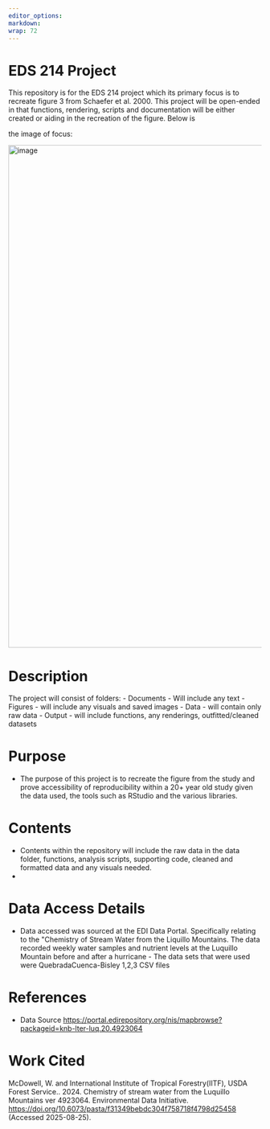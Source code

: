 ```yaml
---
editor_options: 
markdown: 
wrap: 72
---
```


# EDS 214 Project

This repository is for the EDS 214 project which its primary focus is to recreate figure 3 from Schaefer et al. 2000. This project will be open-ended in that functions, rendering, scripts and documentation will be either created or aiding in the recreation of the figure. Below is

the image of focus:

<img src="https://github.com/user-attachments/assets/ea634bda-fc23-4263-8b63-ce28e4c3ce61" alt="image" width="700" height="1000"/>

# Description

The project will consist of folders: - Documents - Will include any text - Figures - will include any visuals and saved images - Data - will contain only raw data - Output - will include functions, any renderings, outfitted/cleaned datasets

# Purpose

-   The purpose of this project is to recreate the figure from the study and prove accessibility of reproducibility within a 20+ year old study given the data used, the tools such as RStudio and the various libraries.

# Contents

-   Contents within the repository will include the raw data in the data folder, functions, analysis scripts, supporting code, cleaned and formatted data and any visuals needed.
-   

# Data Access Details

-   Data accessed was sourced at the EDI Data Portal. Specifically relating to the "Chemistry of Stream Water from the Liquillo Mountains. The data recorded weekly water samples and nutrient levels at the Luquillo Mountain before and after a hurricane - The data sets that were used were QuebradaCuenca-Bisley 1,2,3 CSV files

# References

-   Data Source <https://portal.edirepository.org/nis/mapbrowse?packageid=knb-lter-luq.20.4923064>

# Work Cited

McDowell, W. and International Institute of Tropical Forestry(IITF), USDA Forest Service.. 2024. Chemistry of stream water from the Luquillo Mountains ver 4923064. Environmental Data Initiative. <https://doi.org/10.6073/pasta/f31349bebdc304f758718f4798d25458> (Accessed 2025-08-25).
